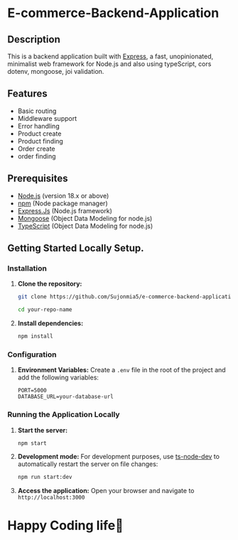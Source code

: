 # E-commerce-Backend-Application

## Description

This is a backend application built with [Express](https://expressjs.com/), a fast, unopinionated, minimalist web framework for Node.js and also using typeScript, cors dotenv, mongoose, joi validation.

## Features

- Basic routing
- Middleware support
- Error handling
- Product create
- Product finding
- Order create
- order finding

## Prerequisites

- [Node.js](https://nodejs.org/en/) (version 18.x or above)
- [npm](https://www.npmjs.com/) (Node package manager)
- [Express.Js](https://expressjs.com/) (Node.js framework)
- [Mongoose](https://mongoosejs.com/) (Object Data Modeling for node.js)
- [TypeScript](https://www.typescriptlang.org/) (Object Data Modeling for node.js)

## Getting Started Locally Setup.

### Installation

1. **Clone the repository:**

   ```sh
   git clone https://github.com/Sujonmia5/e-commerce-backend-application.git

   cd your-repo-name
   ```

2. **Install dependencies:**
   ```sh
   npm install
   ```

### Configuration

1. **Environment Variables:**
   Create a `.env` file in the root of the project and add the following variables:
   ```env
   PORT=5000
   DATABASE_URL=your-database-url
   ```

### Running the Application Locally

1. **Start the server:**

   ```sh
   npm start
   ```

2. **Development mode:**
   For development purposes, use [ts-node-dev](https://www.npmjs.com/package/ts-node-dev/) to automatically restart the server on file changes:

   ```sh
   npm run start:dev
   ```

3. **Access the application:**
   Open your browser and navigate to `http://localhost:3000`

#

# Happy Coding life🚀
